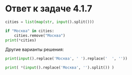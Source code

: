 # Ответ к задаче 4.1.7

```python
cities = list(map(str, input().split()))

if "Москва" in cities:
    cities.remove("Москва")
print(*cities)
```

Другие варианты решения:

```python
print(input().replace('Москва', ' ').replace('  ', ''))
```

```python
print( *(input().replace('Москва', '').split()) )
```
